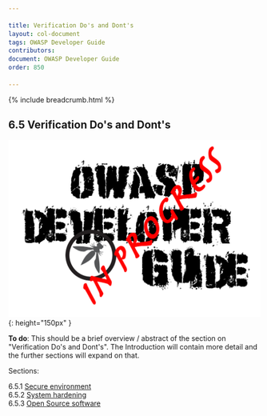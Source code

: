 ```yaml
---

title: Verification Do's and Dont's
layout: col-document
tags: OWASP Developer Guide
contributors:
document: OWASP Developer Guide
order: 850

---
```


{% include breadcrumb.html %}

## 6.5 Verification Do's and Dont's

![Developer Guide](../../assets/images/dg_wip.png "OWASP Developer Guide"){: height="150px" }

**To do**: This should be a brief overview / abstract of the section on "Verification Do's and Dont's".
The Introduction will contain more detail and the further sections will expand on that.

Sections:

6.5.1 [Secure environment](01-secure-environment.md)  
6.5.2 [System hardening](02-system-hardening.md)  
6.5.3 [Open Source software](03-open-source-software.md)  
